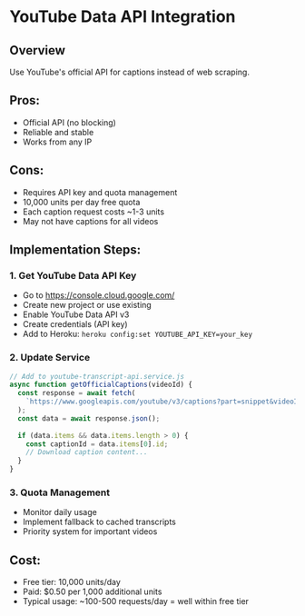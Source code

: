 # YouTube Data API Integration

## Overview
Use YouTube's official API for captions instead of web scraping.

## Pros:
- Official API (no blocking)
- Reliable and stable
- Works from any IP

## Cons:
- Requires API key and quota management
- 10,000 units per day free quota
- Each caption request costs ~1-3 units
- May not have captions for all videos

## Implementation Steps:

### 1. Get YouTube Data API Key
- Go to https://console.cloud.google.com/
- Create new project or use existing
- Enable YouTube Data API v3
- Create credentials (API key)
- Add to Heroku: `heroku config:set YOUTUBE_API_KEY=your_key`

### 2. Update Service
```javascript
// Add to youtube-transcript-api.service.js
async function getOfficialCaptions(videoId) {
  const response = await fetch(
    `https://www.googleapis.com/youtube/v3/captions?part=snippet&videoId=${videoId}&key=${process.env.YOUTUBE_API_KEY}`
  );
  const data = await response.json();
  
  if (data.items && data.items.length > 0) {
    const captionId = data.items[0].id;
    // Download caption content...
  }
}
```

### 3. Quota Management
- Monitor daily usage
- Implement fallback to cached transcripts
- Priority system for important videos

## Cost:
- Free tier: 10,000 units/day
- Paid: $0.50 per 1,000 additional units
- Typical usage: ~100-500 requests/day = well within free tier
